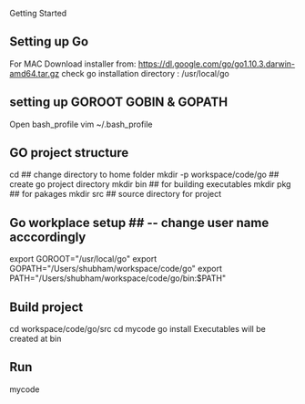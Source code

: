 Getting Started 

## Setting up Go ##
For MAC 
Download installer from: https://dl.google.com/go/go1.10.3.darwin-amd64.tar.gz
check go installation directory : /usr/local/go

## setting up GOROOT GOBIN & GOPATH ##
Open bash_profile
vim ~/.bash_profile 

## GO project structure ##
cd                          ## change directory to home folder
mkdir -p workspace/code/go  ## create go project directory
mkdir bin                   ## for building executables 
mkdir pkg                   ## for pakages 
mkdir src                   ## source directory for project

## Go workplace setup ## -- change user name acccordingly
export GOROOT="/usr/local/go"
export GOPATH="/Users/shubham/workspace/code/go"
export PATH="/Users/shubham/workspace/code/go/bin:$PATH"

## Build project ##
cd workspace/code/go/src
cd mycode
go install 
Executables will be created at bin 

## Run  ##
mycode



